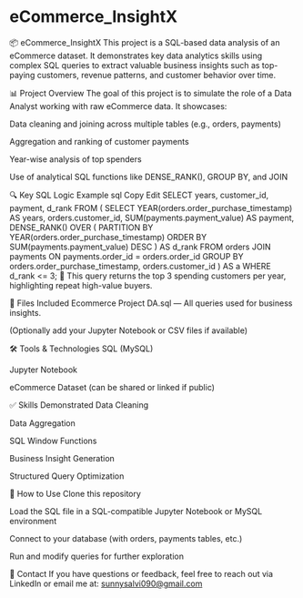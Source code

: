 # eCommerce_InsightX
📦 eCommerce_InsightX
This project is a SQL-based data analysis of an eCommerce dataset. It demonstrates key data analytics skills using complex SQL queries to extract valuable business insights such as top-paying customers, revenue patterns, and customer behavior over time.

📊 Project Overview
The goal of this project is to simulate the role of a Data Analyst working with raw eCommerce data. It showcases:

Data cleaning and joining across multiple tables (e.g., orders, payments)

Aggregation and ranking of customer payments

Year-wise analysis of top spenders

Use of analytical SQL functions like DENSE_RANK(), GROUP BY, and JOIN

🔍 Key SQL Logic Example
sql
Copy
Edit
SELECT years, customer_id, payment, d_rank 
FROM (
    SELECT 
        YEAR(orders.order_purchase_timestamp) AS years,
        orders.customer_id,
        SUM(payments.payment_value) AS payment,
        DENSE_RANK() OVER (
            PARTITION BY YEAR(orders.order_purchase_timestamp) 
            ORDER BY SUM(payments.payment_value) DESC
        ) AS d_rank
    FROM orders 
    JOIN payments ON payments.order_id = orders.order_id
    GROUP BY orders.order_purchase_timestamp, orders.customer_id
) AS a
WHERE d_rank <= 3;
🧠 This query returns the top 3 spending customers per year, highlighting repeat high-value buyers.

📂 Files Included
Ecommerce Project DA.sql — All queries used for business insights.

(Optionally add your Jupyter Notebook or CSV files if available)

🛠️ Tools & Technologies
SQL (MySQL)

Jupyter Notebook

eCommerce Dataset (can be shared or linked if public)

✅ Skills Demonstrated
Data Cleaning

Data Aggregation

SQL Window Functions

Business Insight Generation

Structured Query Optimization

📌 How to Use
Clone this repository

Load the SQL file in a SQL-compatible Jupyter Notebook or MySQL environment

Connect to your database (with orders, payments tables, etc.)

Run and modify queries for further exploration

📧 Contact
If you have questions or feedback, feel free to reach out via LinkedIn or email me at: sunnysalvi090@gmail.com
